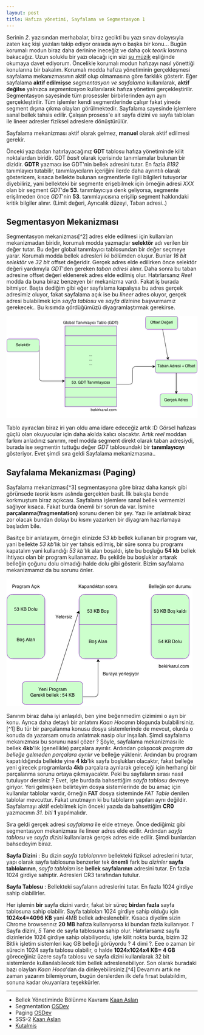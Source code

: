 ```yaml
---
layout: post
title: Hafıza yönetimi, Sayfalama ve Segmentasyon 1
---
```


Serinin *2*. yazısından merhabalar, biraz gecikti bu yazı sınav dolayısıyla zaten kaç kişi yazıları takip ediyor orasıda ayrı o başka bir konu...  Bugün korumalı modun biraz daha derinine ineceğiz ve daha çok *teorik* kısmına bakacağız. Uzun soluklu bir yazı olacağı için sizi [şu müzik](https://www.youtube.com/watch?v=6sHvUv_w18I) eşliğinde okumaya davet ediyorum. Öncelikle korumalı modun hafızayı nasıl yönettiği konularına bir bakalım. Korumalı modda hafıza yönetiminin gerçekleşmesi sayfalama mekanızmasının aktif olup olmamasına göre farklılık gösterir. Eğer sayfalama **aktif edilmişse** *segmentasyon ve sayfalama* kullanılarak, **aktif değilse** yalnızca *segmentasyon* kullanılarak hafıza yönetimi gerçekleştirilir. Segmentasyon sayesinde tüm prosessler birbirlerinden ayrı ayrı gerçekleştirilir. Tüm işlemler kendi segmentlerinde çalışır fakat yinede segment dışına çıkma olayları görülmektedir. Sayfalama sayesinde işlemlere sanal bellek tahsis edilir. Çalışan prosess'e ait sayfa dizini ve sayfa tabloları ile lineer adresler fiziksel adreslere dönüştürülür. 

Sayfalama mekanizması aktif olarak gelmez, **manuel** olarak aktif edilmesi gerekir. 

Önceki yazıdadan hatırlayacağınız **GDT** tablosu hafıza yönetiminde kilit noktalardan biridir. GDT *basit* olarak içerisinde tanımlamalar bulunan bir dizidir. **GDTR** yazmacı ise GDT'nin bellek adresini tutar. En fazla *8192* tanımlayıcı tutabilir, tanımlayıcıların içeriğini ilerde daha ayrıntılı olarak göstericem, kısaca bellekte bulunan segmentlerle ilgili bilgileri tutuyorlar diyebiliriz, yani bellekteki bir segmente erişebilmek için örneğin adresi *XXX* olan bir segment *GDT*'de **53**. tanımlayıcıya denk geliyorsa, segmente erişilmeden önce *GDT*'nin **53**. tanımlayıcısına erişilip segment hakkındaki kritik bilgiler alınır. (Limit değeri, Ayrıcalık düzeyi, Taban adresi..)

## Segmentasyon Mekanizması
Segmentasyon mekanizması[^2] adres elde edilmesi için kullanılan mekanizmadan biridir, korumalı modda yazmaçlar **selektör** adı verilen bir değer tutar. Bu değer global tanımlayıcı tablosundan bir değer seçmeye yarar. Korumalı modda bellek adresleri iki bölümden oluşur. Bunlar *16 bit selektör* ve *32 bit* offset değeridir. Gerçek adres elde edilirken önce selektör değeri yardımıyla *GDT*'den gereken *taban adresi* alınır. Daha sonra bu taban adresine offset değeri eklenerek adres elde edilmiş olur. Hatırlarsanız *Reel* modda da buna biraz benzeyen bir mekanizma vardı. Fakat iş burada bitmiyor. Başta dediğim gibi eğer sayfalama kapalıysa bu adres gerçek adresimiz oluyor, fakat sayfalama açık ise bu *lineer* adres oluyor, gerçek adresi bulabilmek için *sayfa tablosu* ve *sayfa dizini*ne başvurmamız gerekecek.. Bu kısımda gördüğümüzü diyagramlaştırmak gerekirse.

![](/files/gdtdenadres.png)

Tablo ayıracları biraz iri yarı oldu ama idare edeceğiz artık :D Görsel hafızası güçlü olan okuyucular için daha akılda kalıcı olacaktır.  Artık *reel* moddan farkını anladınız sanırım, reel modda segment direkt olarak taban adresiydi, burada ise segmentin tuttuğu değer *GDT* tablosundaki bir **tanımlayıcıyı** gösteriyor. Evet şimdi sıra geldi Sayfalama mekanizmasına..

## Sayfalama Mekanizması (Paging)
Sayfalama mekanizması[^3] segmentasyona göre biraz daha karışık gibi görünsede *teorik* kısmı aslında gerçekten basit. İlk bakışta bende korkmuştum biraz açıkcası. Sayfalama işlemlere sanal bellek vermemizi sağlıyor kısaca. Fakat burda önemli bir sorun da var. İsmine **parçalanma(fragmentation)** sorunu denen bir şey. Yazı ile anlatmak biraz zor olacak bundan dolayı bu kısmı yazarken bir diyagram hazırlamaya başladım bile. 

Basitçe bir anlatayım, örneğin elinizde *53 kb* bellek kullanan bir program var, yani bellekte *53 kb*'lık bir yer tahsis edilmiş, bir süre sonra bu programı kapatalım yani kullandığı *53 kb*'lık alan boşaldı, işte bu boşluğu **54 kb** bellek ihtiyacı olan bir program kullanamaz. Bu şekilde bu boşluklar artarak belleğin çoğunu dolu olmadığı halde dolu gibi gösterir. Bizim sayfalama mekanizmamız da bu sorunu önler.

![](/files/fragmentation.png)

Sanırım biraz daha iyi anlaşıldı, ben yine beğenmedim çizimimi o ayrı bir konu. Ayrıca daha detaylı bir anlatımı *Kaan Hoca*nın blogunda bulabilirsiniz.[^1] Bu tür bir parçalanma konusu dosya sistemlerinde de mevcut, olurda o konuda da yazarsam onuda anlatmak nasip olur inşallah. Şimdi sayfalama mekanızması bu sorunu nasıl çözer ? Şöyle, sayfalama mekanizması ile bellek **4kb**'lık (genellikle) parçalara ayırılır. Ardından *çalışacak program da belleğe gelmeden parçalara ayrılır* ve belleğe yüklenir. Ardından bu program kapatıldığında bellekte yine **4 kb**'lık sayfa boşlukları olacaktır, fakat belleğe yeni girecek programlarda **4kb** parçalara ayrılarak geleceği için herhangi bir parçalanma sorunu ortaya çıkmayacaktır. Peki bu sayfaların sırası nasıl tutuluyor dersiniz ? Evet, işte burdada bahsettiğim *sayfa tablosu* devreye giriyor. Yeri gelmişken belirteyim dosya sistemlerinde de bu amaç için kullanılar tablolar vardır, örneğin **FAT** dosya sisteminde *FAT Table* denilen tablolar mevcuttur. Fakat unutmayın ki bu tabloların yapıları aynı değildir. Sayfalamayı aktif edebilmek için önceki yazıda da bahsettiğim **CR0** yazmacının *31. biti* **1** yapılmalıdır.

Sıra geldi gerçek adresi *sayfalama* ile elde etmeye. Önce dediğimiz gibi segmentasyon mekanizması ile lineer adres elde edilir. Ardından *sayfa tablosu* ve *sayfa dizini* kullanılarak gerçek adres elde edilir. Şimdi bunlardan bahsedeyim biraz.

**Sayfa Dizini** : Bu dizin *sayfa tablolarının* bellekteki fiziksel adreslerini tutar, yapı olarak sayfa tablosuna benzerler tek **önemli** fark bu *dizinler* **sayfa tablolarının**, *sayfa tabloları* ise **bellek sayfalarının** adresini tutar. En fazla 1024 girdiye sahiptir. Adresleri CR3 tarafından tutulur.

**Sayfa Tablosu** : Bellekteki sayfaların adreslerini tutar. En fazla 1024 girdiye sahip olabilirler.

Her işlemin **bir** sayfa dizini vardır, fakat bir süreç **birdan fazla** sayfa tablosuna sahip olabilir. Sayfa tabloları 1024 girdiye sahip olduğu için **1024x4=4096 KB** yani 4MB bellek adreslenebilir. Kısaca diyelim sizin Chrome browserınız **20 MB** hafıza kullanıyorsa ki bundan fazla kullanıyor. *1* Sayfa dizini, *5* Tane de sayfa tablosuna sahip olur. Hatırlarsanız sayfa dizinleride 1024 girdiye sahip olabiliyordu, işte kilit nokta burda, bizim 32 Bitlik işletim sistemleri kaç GB belleği görüyordu ? 4 dimi ?. Eee o zaman bir sürecin 1024 sayfa tablosu olabilir, o halde **1024x1024x4 KB= 4 GB** göreceğiniz üzere sayfa tablosu ve sayfa dizini kullanılarak 32 bit sistemlerde kullanılabilecek tüm bellek adreslenebiliyor. Son olarak buradaki bazı olayları *Kaan Hoca*'dan da dinleyebilirsiniz.[^4] Devamını artık ne zaman yazarım bilemiyorum, bugün derslerden ilk defa fırsat bulabildim, sonuna kadar okuyanlara teşekkürler.

----
* Bellek Yönetiminde Bölünme Kavramı [Kaan Aslan](http://www.kaanaslan.com/resource/article/display_article.php?page=2&id=69)
* Segmentation [OSDev](http://wiki.osdev.org/Segmentation)
* Paging [OSDev](http://wiki.osdev.org/Paging)
* SSS-2  [Kaan Aslan](http://www.youtube.com/watch?v=blit3fl4cZA)
* [Kutalmis](http://kutalmis.wordpress.com)
